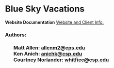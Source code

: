 <body data-gr-c-s-loaded="true">
<div id="frame">
   <h1>Blue Sky Vacations</h1>

   <strong>Website Documentation</strong> <a href="https://blueskyvacations.github.io/blueSkyVacations/" target="_blank">Website and Client Info.</a>
   
   <h3>Authors:<h3>
	<ul style="list-style-type:none">
	<li>Matt Allen: <span><a href="mailto:allenm2@cps.edu">allenm2@cps.edu</a></span></li>
	<li>Ken Anich: <span><a href="mailto:anichk@csp.edu">anichk@csp.edu</a></span></li>
	<li>Courtney Norlander: <span><a href="mailto:whitfiec@csp.edu">whitfiec@csp.edu</a></span></li>
	</ul>